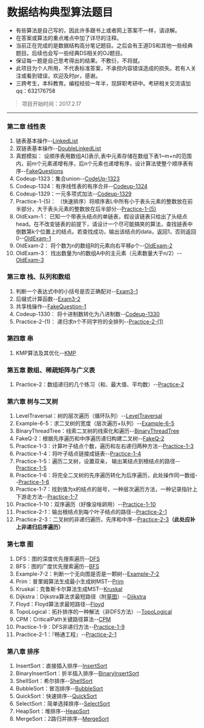 # 数据结构典型算法题目

 - 有些算法是自己写的，因此许多跟书上或者网上答案不一样，请谅解。 
 - 在答案或算法的重点难点中加了详尽的注释。
 - 当前正在完成的是数据结构高分笔记题目。之后会有王道DS和其他一些经典题目。后续也会写一些经典DS相关的OJ题目。
 - 保证每一题是自己思考得出的结果。不敷衍，不将就。
 - 此项目为个人所用，不代表标准答案，不承担内容错误造成的损失。若有人关注或看到错误，欢迎及时pr，感谢。
 - 三跨考生，本科教育。编程经验一年半，现辞职考研中。考研相关交流请加qq：632176758

>项目开始时间：2017.2.17

---

### 第二章 线性表

 1. 链表基本操作--[LinkedList][1]
 2. 双链表基本操作--[DoubleLinkedList][2]
 3. 真题模拟：
    设顺序表用数组A[]表示,表中元素存储在数组下表1~m+n的范围内，前m个元素递增有序，后n个元素也递增有序，设计算法使整个顺序表有序--[FakeQuestions][3]
 4. Codeup-1323：集合union--[CodeUp-1323][4]
 5. Codeup-1324：有序线性表的有序合并--[Codeup-1324][5]
 6. Codeup-1329：一元多项式加法--[Codeup-1329][6]
 7. Practice-1-(5)：
  （快速排序）将顺序表L中所有小于表头元素的整数放在前半部分，大于表头元素的整数放在后半部分--[Practice-1-(5)][7]
 8. OldExam-1：
  已知一个带表头结点的单链表，假设该链表只给出了头结点head。在不改变链表的前提下，请设计一个尽可能搞笑的算法，查找链表中倒数第k个位置上的结点。若查找成功，输出该结点的data，返回1，否则返回0--[OldExam-1][8]
 9. OldExam-2：
 将个数为n的数组R的元素向右平移p个--[OldExam-2][9]
 10. OldExam-3：
 找出数量为n的数组A中的主元素（元素数量大于n/2）--[OldExam-3][10]

### 第三章 栈、队列和数组

 1.  判断一个表达式中的小括号是否正确配对--[Exam3-1][11]
 2.  后缀式计算函数--[Exam3-2][12]
 3.  共享栈操作--[FakeQuestion-1][13]
 4.  Codeup-1330： 将十进制数转化为八进制数--[Codeup-1330][14]
 5.  Practice-2-(1)： 递归求n个不同字符的全排列--[Practice-2-(1)][15]

### 第四章 串

 1. KMP算法及其优化--[KMP][16]

### 第五章 数组、稀疏矩阵与广义表

 1. Practice-2：数组递归的几个练习（和、最大值、平均数）--[Practice-2][17]

### 第六章 树与二叉树

 1. LevelTraversal：树的层次遍历（循环队列）--[LevelTraversal][18]
 2. Example-6-5：求二叉树的宽度（层次遍历+队列）--[Example-6-5][19]
 3. BinaryThreadTree：线索二叉树的线索化和遍历--[BinaryThreadTree][20]
 4. FakeQ-2：根据先序遍历和中序遍历递归构建二叉树--[FakeQ-2][21]
 5. Practice-1-3：计算叶子结点个数，遍历和左右递归两种方法--[Practice-1-3][22]
 6. Practice-1-4：将叶子结点链接成链表--[Practice-1-4][23]
 7. Practice-1-5：遍历二叉树，设置双亲， 输出某结点到根结点的路径--[Practice-1-5][24]
 8. Practice-1-6：将完全二叉树的先序遍历转化为后序遍历，此处操作同一数组--[Practice-1-6][25]
 9. Practice-1-7：找到值为x的结点的层号，一种层次遍历方法，一种记录指针上下游走方法--[Practice-1-7][26]
 10. Practice-1-10：双序遍历（好像没啥卵用）--[Practice-1-10][27]
 11. Practice-2-1：输出根结点到每个叶子结点的路径--[Practice-2-1][28]
 12. Practice-2-3：二叉树的非递归遍历，先序和中序--[Practice-2-3][29]**（此处应补上非递归后序遍历）**

### 第七章 图

 1. DFS：图的深度优先搜索遍历--[DFS][30]
 2. BFS：图的广度优先搜索遍历--[BFS][31]
 3. Example-7-2：判断一个无向图是否是一颗树--[Example-7-2][32]
 4. Prim：普里姆算法生成最小生成树MST--[Prim][33]
 5. Kruskal：克鲁斯卡尔算法生成MST--[Kruskal][34]
 6. Dijkstra：Dijkstra算法求最短路径（附[草图][35]）--[Dijkstra][36]
 7. Floyd：Floyd算法求最短路径--[Floyd][37]
 8. TopoLogical：拓扑排序的一种解法（非DFS方法）--[TopoLogical][38]
 9. CPM：CriticalPath关键路径算法--[CPM][39]
 10. Practice-1-9：DFS非递归方法--[Practice-1-9][40]
 11. Practice-2-1：『畅通工程』--[Practice-2-1][41]

### 第八章 排序

 1. InsertSort：直接插入排序--[InsertSort][42]
 2. BinaryInsertSort：折半插入排序--[BinaryInsertSort][43]
 3. ShellSort：希尔排序--[ShellSort][44]
 4. BubbleSort：冒泡排序--[BubbleSort][45]
 5. QuickSort：快速排序--[QuickSort][46]
 6. SelectSort：简单选择排序--[SelectSort][47]
 7. HeapSort：堆排序--[HeapSort][48]
 8. MergeSort：2路归并排序--[MergeSort][49]


  [1]: https://github.com/lfny2580832/Data_Structure/blob/master/GFBJ/LinearList/LinearList/LinkedList.cpp
  [2]: https://github.com/lfny2580832/Data_Structure/blob/master/GFBJ/LinearList/LinearList/DoubleLinkedList.cpp
  [3]: https://github.com/lfny2580832/Data_Structure/blob/master/GFBJ/LinearList/LinearList/FakeQuestions.cpp
  [4]: https://github.com/lfny2580832/Data_Structure/blob/master/GFBJ/LinearList/LinearList/Codeup-1323.cpp
  [5]: https://github.com/lfny2580832/Data_Structure/blob/master/GFBJ/LinearList/LinearList/Codeup-1324.cpp
  [6]: https://github.com/lfny2580832/Data_Structure/blob/master/GFBJ/LinearList/LinearList/Codeup-1329.cpp
  [7]: https://github.com/lfny2580832/Data_Structure/blob/master/GFBJ/LinearList/LinearList/Practice-1-%285%29.cpp
  [8]: https://github.com/lfny2580832/Data_Structure/blob/master/GFBJ/LinearList/LinearList/OldExam-1.cpp
  [9]: https://github.com/lfny2580832/Data_Structure/blob/master/GFBJ/LinearList/LinearList/OldExam-2.cpp
  [10]: https://github.com/lfny2580832/Data_Structure/blob/master/GFBJ/LinearList/LinearList/OldExam-3.cpp
  [11]: https://github.com/lfny2580832/Data_Structure/blob/master/GFBJ/LinearList/StackQueueArray/Exam3-1.cpp
  [12]: https://github.com/lfny2580832/Data_Structure/blob/master/GFBJ/LinearList/StackQueueArray/Exam3-2.cpp
  [13]: https://github.com/lfny2580832/Data_Structure/blob/master/GFBJ/LinearList/StackQueueArray/FakeQuestion-1.cpp
  [14]: https://github.com/lfny2580832/Data_Structure/blob/master/GFBJ/LinearList/StackQueueArray/Codeup-1330.cpp
  [15]: https://github.com/lfny2580832/Data_Structure/blob/master/GFBJ/LinearList/StackQueueArray/Practice-2-%281%29.cpp
  [16]: https://github.com/lfny2580832/Data_Structure/blob/master/GFBJ/LinearList/String/KMP.cpp
  [17]: https://github.com/lfny2580832/Data_Structure/blob/master/GFBJ/LinearList/ArraySMGTB/Practice-2.cpp
  [18]: https://github.com/lfny2580832/Data_Structure/blob/master/GFBJ/Tree/Tree/LevelTraversal.cpp
  [19]: https://github.com/lfny2580832/Data_Structure/blob/master/GFBJ/Tree/Tree/Example-6-5.cpp
  [20]: https://github.com/lfny2580832/Data_Structure/blob/master/GFBJ/Tree/Tree/BinaryThreadTree.cpp
  [21]: https://github.com/lfny2580832/Data_Structure/blob/master/GFBJ/Tree/Tree/FakeQ-2.cpp
  [22]: https://github.com/lfny2580832/Data_Structure/blob/master/GFBJ/Tree/Tree/Practice-1-3.cpp
  [23]: https://github.com/lfny2580832/Data_Structure/blob/master/GFBJ/Tree/Tree/Practice-1-4.cpp
  [24]: https://github.com/lfny2580832/Data_Structure/blob/master/GFBJ/Tree/Tree/Practice-1-5.cpp
  [25]: https://github.com/lfny2580832/Data_Structure/blob/master/GFBJ/Tree/Tree/Practice-1-6.cpp
  [26]: https://github.com/lfny2580832/Data_Structure/blob/master/GFBJ/Tree/Tree/Practice-1-7.cpp
  [27]: https://github.com/lfny2580832/Data_Structure/blob/master/GFBJ/Tree/Tree/Practice-1-10.cpp
  [28]: https://github.com/lfny2580832/Data_Structure/blob/master/GFBJ/Tree/Tree/Practice-2-1.cpp
  [29]: https://github.com/lfny2580832/Data_Structure/blob/master/GFBJ/Tree/Tree/Practice-2-3.cpp
  [30]: https://github.com/lfny2580832/Data_Structure/blob/master/GFBJ/Graph/Graph/DFS.cpp
  [31]: https://github.com/lfny2580832/Data_Structure/blob/master/GFBJ/Graph/Graph/BFS.cpp
  [32]: https://github.com/lfny2580832/Data_Structure/blob/master/GFBJ/Graph/Graph/Example-7-2.cpp
  [33]: https://github.com/lfny2580832/Data_Structure/blob/master/GFBJ/Graph/Graph/Prim.cpp
  [34]: https://github.com/lfny2580832/Data_Structure/blob/master/GFBJ/Graph/Graph/Kruskal.cpp
  [35]: https://github.com/lfny2580832/Data_Structure/blob/master/sources/Dijkstra.jpg
  [36]: https://github.com/lfny2580832/Data_Structure/blob/master/GFBJ/Graph/Graph/Dijkstra.cpp
  [37]: https://github.com/lfny2580832/Data_Structure/blob/master/GFBJ/Graph/Graph/Floyd.cpp
  [38]: https://github.com/lfny2580832/Data_Structure/blob/master/GFBJ/Graph/Graph/TopoLogicalSort.cpp
  [39]: https://github.com/lfny2580832/Data_Structure/blob/master/GFBJ/Graph/Graph/CMP.cpp
  [40]: https://github.com/lfny2580832/Data_Structure/blob/master/GFBJ/Graph/Graph/Practice-1-9.cpp
  [41]: https://github.com/lfny2580832/Data_Structure/blob/master/GFBJ/Graph/Graph/Practice-2-1.cpp
  [42]: https://github.com/lfny2580832/Data_Structure/blob/master/GFBJ/Sort/Sort/InsertSort.cpp
  [43]: https://github.com/lfny2580832/Data_Structure/blob/master/GFBJ/Sort/Sort/BinaryInsertSort.cpp
  [44]: https://github.com/lfny2580832/Data_Structure/blob/master/GFBJ/Sort/Sort/ShellSort.cpp
  [45]: https://github.com/lfny2580832/Data_Structure/blob/master/GFBJ/Sort/Sort/BubbleSort.cpp
  [46]: https://github.com/lfny2580832/Data_Structure/blob/master/GFBJ/Sort/Sort/QuickSort.cpp
  [47]: https://github.com/lfny2580832/Data_Structure/blob/master/GFBJ/Sort/Sort/SelectSort.cpp
  [48]: https://github.com/lfny2580832/Data_Structure/blob/master/GFBJ/Sort/Sort/HeapSort.cpp
  [49]: https://github.com/lfny2580832/Data_Structure/blob/master/GFBJ/Sort/Sort/MergeSort.cpp
